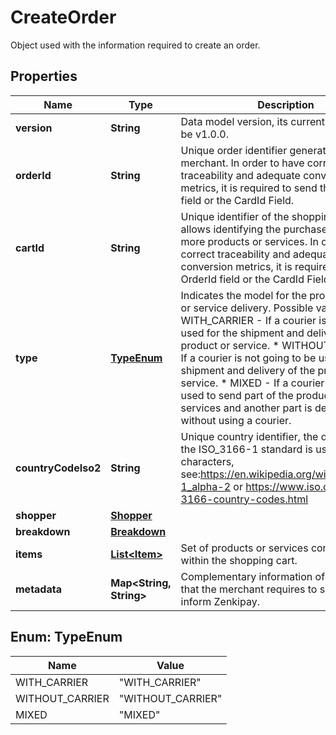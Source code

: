 

# CreateOrder

Object used with the information required to create an order.

## Properties

| Name | Type | Description | Notes |
|------------ | ------------- | ------------- | -------------|
|**version** | **String** | Data model version, its current value should be v1.0.0. |  |
|**orderId** | **String** | Unique order identifier generated by the merchant. In order to have correct traceability and adequate conversion metrics, it is required to send the OrderId field or the CardId Field. |  [optional] |
|**cartId** | **String** | Unique identifier of the shopping cart that allows identifying the purchase of one or more products or services. In order to have correct traceability and adequate conversion metrics, it is required to send the OrderId field or the CardId Field. |  [optional] |
|**type** | [**TypeEnum**](#TypeEnum) | Indicates the model for the product delivery or service delivery.  Possible values: * WITH_CARRIER    - If a courier is going to be used for the shipment and delivery of the product or service. * WITHOUT_CARRIER - If a courier is not going to be used for the shipment and delivery of the product or service. * MIXED           - If a courier is going to be used to send part of the products or services and another part is delivered without using a courier. |  |
|**countryCodeIso2** | **String** | Unique country identifier, the definition of the ISO_3166-1 standard is used with 2 characters, see:https://en.wikipedia.org/wiki/ISO_3166-1_alpha-2 or https://www.iso.org/iso-3166-country-codes.html |  |
|**shopper** | [**Shopper**](Shopper.md) |  |  [optional] |
|**breakdown** | [**Breakdown**](Breakdown.md) |  |  |
|**items** | [**List&lt;Item&gt;**](Item.md) | Set of products or services considered within the shopping cart. |  |
|**metadata** | **Map&lt;String, String&gt;** | Complementary information of the order that the merchant requires to send and inform Zenkipay. |  [optional] |



## Enum: TypeEnum

| Name | Value |
|---- | -----|
| WITH_CARRIER | &quot;WITH_CARRIER&quot; |
| WITHOUT_CARRIER | &quot;WITHOUT_CARRIER&quot; |
| MIXED | &quot;MIXED&quot; |



